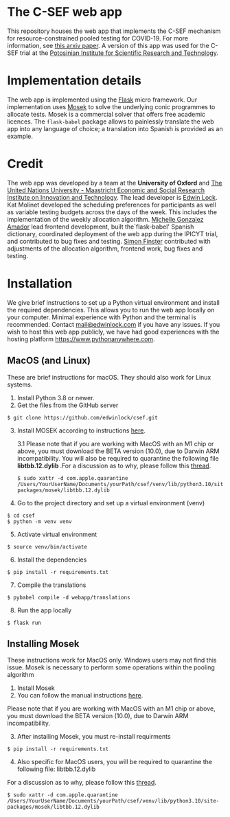 # The C-SEF web app
This repository houses the web app that implements the C-SEF mechanism for resource-constrained pooled testing for COVID-19. For more information, see [this arxiv paper](https://arxiv.org/abs/2206.10660). A version of this app was used for the C-SEF trial at the [Potosinian Institute for Scientific Research and Technology](https://www.ipicyt.edu.mx).

# Implementation details
The web app is implemented using the [Flask](https://flask.palletsprojects.com/en/2.2.x/) micro framework. Our implementation uses [Mosek](https://www.mosek.com) to solve the underlying conic programmes to allocate tests. Mosek is a commercial solver that offers free academic licences. The `flask-babel` package allows to painlessly translate the web app into any language of choice; a translation into Spanish is provided as an example.

# Credit
The web app was developed by a team at the <strong>University of Oxford</strong> and [The United Nations University - Maastricht Economic and Social Research Institute on Innovation and Technology](https://www.merit.unu.edu/). The lead developer is [Edwin Lock](www.edwinlock.com). Kat Molinet developed the scheduling preferences for participants as well as variable testing budgets across the days of the week. This includes the implementation of the weekly allocation algorithm. [Michelle Gonzalez Amador](https://m-gonzalezamador.com) lead frontend development, built the`flask-babel' Spanish dictionary, coordinated deployment of the web app during the IPICYT trial, and contributed to bug fixes and testing. [Simon Finster](https://www.simonfinster.com) contributed with adjustments of the allocation algorithm, frontend work, bug fixes and testing. 

# Installation
We give brief instructions to set up a Python virtual environment and install the required dependencies. This allows you to run the web app locally on your computer. Minimal experience with Python and the terminal is recommended. Contact <mail@edwinlock.com> if you have any issues.  If you wish to host this web app publicly, we have had good experiences with the hosting platform <https://www.pythonanywhere.com>.

## MacOS (and Linux)
These are brief instructions for macOS. They should also work for Linux systems.

1. Install Python 3.8 or newer.
2. Get the files from the GitHub server
```console
$ git clone https://github.com/edwinlock/csef.git
```
3. Install MOSEK according to instructions [here](https://www.mosek.com/documentation/).

    3.1 Please note that if you are working with MacOS with an M1 chip or above, you must download the BETA version (10.0), due to Darwin ARM incompatibility.
    You will also be required to quarantine the following file <strong> libtbb.12.dylib </strong>.For a discussion as to why, please follow this [thread](https://discuss.kotlinlang.org/t/macos-library-load-disallowed-by-system-policy/17567). 
    ```console
    $ sudo xattr -d com.apple.quarantine /Users/YourUserName/Documents/yourPath/csef/venv/lib/python3.10/site-packages/mosek/libtbb.12.dylib
    ```

4. Go to the project directory and set up a virtual environment (venv)
```console
$ cd csef
$ python -m venv venv
```
5. Activate virtual environment
```console
$ source venv/bin/activate
```
6. Install the dependencies
```console
$ pip install -r requirements.txt
```
7. Compile the translations
```console
$ pybabel compile -d webapp/translations
```
8. Run the app locally
```console
$ flask run
```

## Installing Mosek 
These instructions work for MacOS only. Windows users may not find this issue. Mosek is necessary to perform some operations within the pooling algorithm

1. Install Mosek
2. You can follow the manual instructions [here](https://docs.mosek.com/latest/pythonapi/install-interface.html).

Please note that if you are working with MacOS with an M1 chip or above, you must download the BETA version (10.0), due to Darwin ARM incompatibility.
     
3. After installing Mosek, you must re-install requirments
```console
$ pip install -r requirements.txt
```

4. Also specific for MacOS users, you will be required to quarantine the following file: libtbb.12.dylib

For a discussion as to why, please follow this [thread](https://discuss.kotlinlang.org/t/macos-library-load-disallowed-by-system-policy/17567).
```console
$ sudo xattr -d com.apple.quarantine /Users/YourUserName/Documents/yourPath/csef/venv/lib/python3.10/site-packages/mosek/libtbb.12.dylib
```
